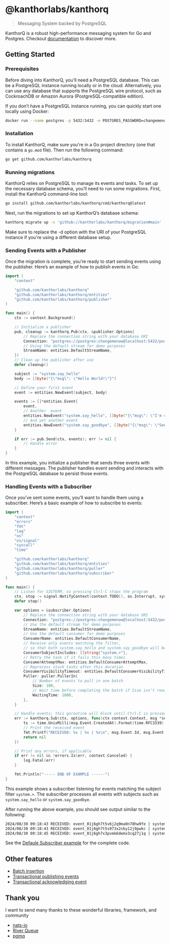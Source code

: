 # @kanthorlabs/kanthorq

> Messaging System backed by PostgreSQL

KanthorQ is a robust high-performance messaging system for Go and Postgres. Checkout [documentation](https://docs.kanthorlabs.com/kanthorq/) to discover more.

## Getting Started

### Prerequisites

Before diving into KanthorQ, you’ll need a PostgreSQL database. This can be a PostgreSQL instance running locally or in the cloud. Alternatively, you can use any database that supports the PostgreSQL wire protocol, such as CockroachDB or Amazon Aurora (PostgreSQL-compatible edition).

If you don’t have a PostgreSQL instance running, you can quickly start one locally using Docker:

```bash
docker run --name postgres -p 5432:5432 -e POSTGRES_PASSWORD=changemenow -d postgres:16
```

### Installation

To install KanthorQ, make sure you're in a Go project directory (one that contains a `go.mod` file). Then run the following command:

```bash
go get github.com/kanthorlabs/kanthorq
```

### Running migrations

KanthorQ relies on PostgreSQL to manage its events and tasks. To set up the necessary database schema, you’ll need to run some migrations. First, install the KanthorQ command-line tool:

```bash
go install github.com/kanthorlabs/kanthorq/cmd/kanthorq@latest
```

Next, run the migrations to set up KanthorQ’s database schema:

```bash
kanthorq migrate up -s 'github://kanthorlabs/kanthorq/migration#main' -d 'postgres://postgres:changemenow@localhost:5432/postgres?sslmode=disable'
```

Make sure to replace the -d option with the URI of your PostgreSQL instance if you're using a different database setup.

### Sending Events with a Publisher

Once the migration is complete, you’re ready to start sending events using the publisher. Here’s an example of how to publish events in Go:

```go
import (
	"context"

	"github.com/kanthorlabs/kanthorq"
	"github.com/kanthorlabs/kanthorq/entities"
	"github.com/kanthorlabs/kanthorq/publisher"
)

func main() {
	ctx := context.Background()

	// Initialize a publisher
	pub, cleanup := kanthorq.Pub(ctx, &publisher.Options{
		// Replace the connection string with your database URI
		Connection: "postgres://postgres:changemenow@localhost:5432/postgres?sslmode=disable",
		// Using the default stream for demo purposes
		StreamName: entities.DefaultStreamName,
	})
	// Clean up the publisher after use
	defer cleanup()

	subject := "system.say_hello"
	body := []byte("{\"msg\": \"Hello World!\"}")

	// Define your first event
	event := entities.NewEvent(subject, body)

	events := []*entities.Event{
		event,
		// Another  event
		entities.NewEvent("system.say_hello", []byte("{\"msg\": \"I'm comming!\"}")),
		// And yet another event
		entities.NewEvent("system.say_goodbye", []byte("{\"msg\": \"See you!!\"}")),
	}

	if err := pub.Send(ctx, events); err != nil {
		// Handle error
	}
}
```

In this example, you initialize a publisher that sends three events with different messages. The publisher handles event sending and interacts with the PostgreSQL database to persist those events.

### Handling Events with a Subscriber

Once you’ve sent some events, you’ll want to handle them using a subscriber. Here’s a basic example of how to subscribe to events:

```go
import (
	"context"
	"errors"
	"fmt"
	"log"
	"os"
	"os/signal"
	"syscall"
	"time"

	"github.com/kanthorlabs/kanthorq"
	"github.com/kanthorlabs/kanthorq/entities"
	"github.com/kanthorlabs/kanthorq/puller"
	"github.com/kanthorlabs/kanthorq/subscriber"
)

func main() {
	// Listen for SIGTERM, so pressing Ctrl-C stops the program
	ctx, stop := signal.NotifyContext(context.TODO(), os.Interrupt, syscall.SIGINT, syscall.SIGTERM)
	defer stop()

	var options = &subscriber.Options{
		// Replace the connection string with your database URI
		Connection: "postgres://postgres:changemenow@localhost:5432/postgres?sslmode=disable",
		// Use the default stream for demo purposes
		StreamName: entities.DefaultStreamName,
		// Use the default consumer for demo purposes
		ConsumerName: entities.DefaultConsumerName,
		// Receive only events matching the filter,
		// so that both system.say_hello and system.say_goodbye will be processed
		ConsumerSubjectIncludes: []string{"system.>"},
		// Retry the task if it fails this many times
		ConsumerAttemptMax: entities.DefaultConsumerAttemptMax,
		// Reprocess stuck tasks after this duration
		ConsumerVisibilityTimeout: entities.DefaultConsumerVisibilityTimeout,
		Puller: puller.PullerIn{
			// Number of events to pull in one batch
			Size: 100,
			// Wait time before completing the batch if Size isn’t reached
			WaitingTime: 1000,
		},
	}

	// Handle events; this goroutine will block until Ctrl-C is pressed
	err := kanthorq.Sub(ctx, options, func(ctx context.Context, msg *subscriber.Message) error {
		ts := time.UnixMilli(msg.Event.CreatedAt).Format(time.RFC3339)
		// Print the received event
		fmt.Printf("RECEIVED: %s | %s | %s\n", msg.Event.Id, msg.Event.Subject, ts)
		return nil
	})

	// Print any errors, if applicable
	if err != nil && !errors.Is(err, context.Canceled) {
		log.Fatal(err)
	}

	fmt.Println("----- END OF EXAMPLE ------")
}
```

This example shows a subscriber listening for events matching the subject filter `system.>`. The subscriber processes all events with subjects such as `system.say_hello` or `system.say_goodbye`.

After running the above example, you should see output similar to the following:

```bash
2024/08/30 09:18:43 RECEIVED: event_01j6gh7t5v6j2q9ma0n78hw9fe | system.say_hello | 2024-08-30T09:18:42+07:00
2024/08/30 09:18:43 RECEIVED: event_01j6gh7t5s973x2sby12j9pwkc | system.say_hello | 2024-08-30T09:18:42+07:00
2024/08/30 09:18:45 RECEIVED: event_01j6gh7x3pvmk6demx3cq27j1q | system.say_goodbye | 2024-08-30T09:18:45+07:00
```

See the [Defaule Subscriber example](https://github.com/kanthorlabs/kanthorq/blob/main/example/default/main.go) for the complete code.

## Other features

- [Batch insertion](https://docs.kanthorlabs.com/kanthorq/docs/guides/insert-events/#inserting-events-basic-way)
- [Transactional publishing events](https://docs.kanthorlabs.com/kanthorq/docs/guides/insert-events#inserting-events-transactional-way)
- [Transactional acknowledging event](https://docs.kanthorlabs.com/kanthorq/docs/guides/task-acknowledgement#transactional-acknowledgement)

## Thank you

I want to send many thanks to these wonderful libraries, framework, and community

- [nats-io](https://github.com/nats-io)
- [River Queue](https://github.com/riverqueue/river)
- [pgmq](https://github.com/tembo-io/pgmq)

